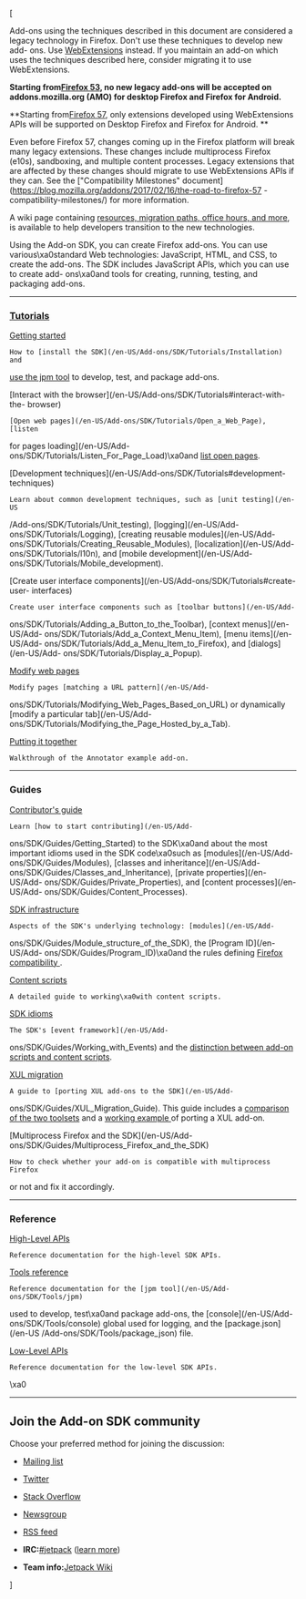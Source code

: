 [

Add-ons using the techniques described in this document are considered a
legacy technology in Firefox. Don't use these techniques to develop new add-
ons. Use [WebExtensions](/en-US/Add-ons/WebExtensions) instead. If you
maintain an add-on which uses the techniques described here, consider
migrating it to use WebExtensions.

 **Starting from[Firefox 53](https://wiki.mozilla.org/RapidRelease/Calendar),
no new legacy add-ons will be accepted on addons.mozilla.org (AMO) for desktop
Firefox and Firefox for Android.**

 **Starting from[Firefox 57](https://wiki.mozilla.org/RapidRelease/Calendar),
only extensions developed using WebExtensions APIs will be supported on
Desktop Firefox and Firefox for Android. **

Even before Firefox 57, changes coming up in the Firefox platform will break
many legacy extensions. These changes include multiprocess Firefox (e10s),
sandboxing, and multiple content processes. Legacy extensions that are
affected by these changes should migrate to use WebExtensions APIs if they
can. See the ["Compatibility Milestones"
document](https://blog.mozilla.org/addons/2017/02/16/the-road-to-firefox-57
-compatibility-milestones/) for more information.

A wiki page containing [resources, migration paths, office hours, and
more](https://wiki.mozilla.org/Add-ons/developer/communication), is available
to help developers transition to the new technologies.



Using the Add-on SDK, you can create Firefox add-ons. You can use
various\xa0standard Web technologies: JavaScript, HTML, and CSS, to create the
add-ons. The SDK includes JavaScript APIs, which you can use to create add-
ons\xa0and tools for creating, running, testing, and packaging add-ons.



* * *



### [Tutorials](/en-US/Add-ons/SDK/Tutorials)







[Getting started](/en-US/Add-ons/SDK/Tutorials#getting-started)

    How to [install the SDK](/en-US/Add-ons/SDK/Tutorials/Installation) and
[use the jpm tool](/en-US/Add-ons/SDK/Tutorials/Getting_Started_\(jpm\)) to
develop, test, and package add-ons.

[Interact with the browser](/en-US/Add-ons/SDK/Tutorials#interact-with-the-
browser)

    [Open web pages](/en-US/Add-ons/SDK/Tutorials/Open_a_Web_Page), [listen
for pages loading](/en-US/Add-ons/SDK/Tutorials/Listen_For_Page_Load)\xa0and
[list open pages](/en-US/Add-ons/SDK/Tutorials/List_Open_Tabs).

[Development techniques](/en-US/Add-ons/SDK/Tutorials#development-
techniques)

    Learn about common development techniques, such as [unit testing](/en-US
/Add-ons/SDK/Tutorials/Unit_testing), [logging](/en-US/Add-
ons/SDK/Tutorials/Logging), [creating reusable modules](/en-US/Add-
ons/SDK/Tutorials/Creating_Reusable_Modules), [localization](/en-US/Add-
ons/SDK/Tutorials/l10n), and [mobile development](/en-US/Add-
ons/SDK/Tutorials/Mobile_development).







[Create user interface components](/en-US/Add-ons/SDK/Tutorials#create-user-
interfaces)

    Create user interface components such as [toolbar buttons](/en-US/Add-
ons/SDK/Tutorials/Adding_a_Button_to_the_Toolbar), [context menus](/en-US/Add-
ons/SDK/Tutorials/Add_a_Context_Menu_Item), [menu items](/en-US/Add-
ons/SDK/Tutorials/Add_a_Menu_Item_to_Firefox), and [dialogs](/en-US/Add-
ons/SDK/Tutorials/Display_a_Popup).

[Modify web pages](/en-US/Add-ons/SDK/Tutorials#modify-web-pages)

    Modify pages [matching a URL pattern](/en-US/Add-
ons/SDK/Tutorials/Modifying_Web_Pages_Based_on_URL) or dynamically [modify a
particular tab](/en-US/Add-
ons/SDK/Tutorials/Modifying_the_Page_Hosted_by_a_Tab).

[Putting it together](/en-US/Add-ons/SDK/Tutorials/Annotator)

    Walkthrough of the Annotator example add-on.







* * *



### Guides







[Contributor's guide](/en-US/Add-ons/SDK/Guides#contributors-guide)

    Learn [how to start contributing](/en-US/Add-
ons/SDK/Guides/Getting_Started) to the SDK\xa0and about the most important
idioms used in the SDK code\xa0such as [modules](/en-US/Add-
ons/SDK/Guides/Modules), [classes and inheritance](/en-US/Add-
ons/SDK/Guides/Classes_and_Inheritance), [private properties](/en-US/Add-
ons/SDK/Guides/Private_Properties), and [content processes](/en-US/Add-
ons/SDK/Guides/Content_Processes).

[SDK infrastructure](/en-US/Add-ons/SDK/Guides#sdk-infrastructure)

    Aspects of the SDK's underlying technology: [modules](/en-US/Add-
ons/SDK/Guides/Module_structure_of_the_SDK), the [Program ID](/en-US/Add-
ons/SDK/Guides/Program_ID)\xa0and the rules defining [Firefox compatibility
](/en-US/Add-ons/SDK/Guides/Firefox_Compatibility).

[Content scripts](/en-US/Add-ons/SDK/Guides/Content_Scripts)

    A detailed guide to working\xa0with content scripts.







[SDK idioms](/en-US/Add-ons/SDK/Guides#sdk-idioms)

    The SDK's [event framework](/en-US/Add-
ons/SDK/Guides/Working_with_Events) and the [distinction between add-on
scripts and content scripts](/en-US/Add-ons/SDK/Guides/Two_Types_of_Scripts).

[XUL migration](/en-US/Add-ons/SDK/Guides/XUL_Migration_Guide)

    A guide to [porting XUL add-ons to the SDK](/en-US/Add-
ons/SDK/Guides/XUL_Migration_Guide). This guide includes a [comparison of the
two toolsets](/en-US/Add-ons/SDK/Guides/XUL_vs_SDK) and a [working example
](/en-US/Add-ons/SDK/Guides/Porting_the_Library_Detector) of porting a XUL
add-on.

[Multiprocess Firefox and the SDK](/en-US/Add-
ons/SDK/Guides/Multiprocess_Firefox_and_the_SDK)

    How to check whether your add-on is compatible with multiprocess Firefox
or not and fix it accordingly.







* * *



### Reference







[High-Level APIs](/en-US/Add-ons/SDK/High-Level_APIs)

    Reference documentation for the high-level SDK APIs.

[Tools reference](/en-US/Add-ons/SDK/Tools)

    Reference documentation for the [jpm tool](/en-US/Add-ons/SDK/Tools/jpm)
used to develop, test\xa0and package add-ons, the [console](/en-US/Add-
ons/SDK/Tools/console) global used for logging, and the [package.json](/en-US
/Add-ons/SDK/Tools/package_json) file.







[Low-Level APIs](/en-US/Add-ons/SDK/Low-Level_APIs)

    Reference documentation for the low-level SDK APIs.







\xa0



* * *







## Join the Add-on SDK community





Choose your preferred method for joining the discussion:





  * [Mailing list](https://mail.mozilla.org/listinfo/dev-addons)


  * [ Twitter](https://twitter.com/mozillajetpack)


  * [ Stack Overflow](http://stackoverflow.com/questions/tagged/firefox-addon-sdk)


  * [Newsgroup](http://groups.google.com/group/https://groups.google.com/forum/?fromgroups#!forum/mozilla-labs-jetpack)


  * [RSS feed](http://groups.google.com/group/https://groups.google.com/forum/?fromgroups#!forum/mozilla-labs-jetpack/feeds)








  *  **IRC:**[#jetpack](irc://irc.mozilla.org/jetpack) ([learn more](https://wiki.mozilla.org/IRC))
  *  **Team info:**[Jetpack Wiki](https://wiki.mozilla.org/Jetpack "Designs and plans for the SDK tools")







]

